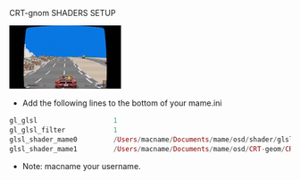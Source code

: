 CRT-gnom SHADERS SETUP

![alt text](https://github.com/MameMess/MAME-MESS-for-Mac-OS-X/blob/master/Shader/CRT-geom/image.png?raw=true "Screenshot")

* Add the following lines to the bottom of your mame.ini

```elixir
gl_glsl                   1
gl_glsl_filter            1
glsl_shader_mame0         /Users/macname/Documents/mame/osd/shader/glsl_plain
glsl_shader_mame1         /Users/macname/Documents/mame/osd/CRT-geom/CRT-geom
```

* Note: macname your username.

